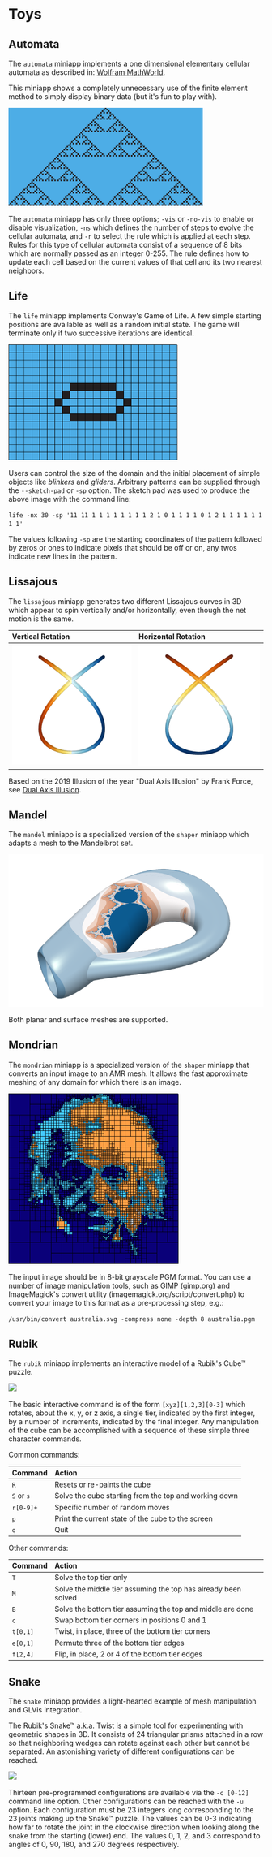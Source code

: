 # Toys

## Automata

The `automata` miniapp implements a one dimensional elementary cellular
automata as described in:
[Wolfram MathWorld](http://mathworld.wolfram.com/ElementaryCellularAutomaton.html).

This miniapp shows a completely unnecessary use of the finite element
method to simply display binary data (but it's fun to play with).

![](img/examples/automata.png)

The `automata` miniapp has only three options; `-vis` or `-no-vis` to
enable or disable visualization, `-ns` which defines the number of
steps to evolve the cellular automata, and `-r` to select the rule
which is applied at each step.  Rules for this type of cellular
automata consist of a sequence of 8 bits which are normally passed as
an integer 0-255.  The rule defines how to update each cell based on
the current values of that cell and its two nearest neighbors.

## Life

The `life` miniapp implements Conway's Game of Life. A few simple
starting positions are available as well as a random initial
state. The game will terminate only if two successive iterations are
identical.

![](img/examples/life.gif)

Users can control the size of the domain and the initial placement of
simple objects like _blinkers_ and _gliders_.  Arbitrary patterns can
be supplied through the `--sketch-pad` or `-sp` option.  The sketch
pad was used to produce the above image with the command line:

``life -nx 30 -sp '11 11 1 1 1 1 1 1 1 1 2
                         1 0 1 1 1 1 0 1 2
                         1 1 1 1 1 1 1 1'``

The values following `-sp` are the starting coordinates of the pattern
followed by zeros or ones to indicate pixels that should be off or on,
any twos indicate new lines in the pattern.

## Lissajous

The `lissajous` miniapp generates two different Lissajous curves in 3D
which appear to spin vertically and/or horizontally, even though the
net motion is the same.

| Vertical Rotation                | Horizontal Rotation              |
|:---------------------------------|:---------------------------------|
|![](img/examples/lissajous_V.gif) | ![](img/examples/lissajous_H.gif)|

Based on the 2019 Illusion of the year "Dual Axis Illusion" by Frank
Force, see [Dual Axis
Illusion](http://illusionoftheyear.com/2019/12/dual-axis-illusion).

## Mandel

The `mandel` miniapp is a specialized version of the `shaper` miniapp which
adapts a mesh to the Mandelbrot set.

![](img/examples/mandel.png)

Both planar and surface meshes are supported.

## Mondrian

The `mondrian` miniapp is a specialized version of the `shaper`
miniapp that converts an input image to an AMR mesh. It allows the
fast approximate meshing of any domain for which there is an image.

![](img/examples/mondrian.png)

The input image should be in 8-bit grayscale PGM format. You can use a
number of image manipulation tools, such as GIMP (gimp.org) and ImageMagick's
convert utility (imagemagick.org/script/convert.php) to convert your image to
this format as a pre-processing step, e.g.:

```/usr/bin/convert australia.svg -compress none -depth 8 australia.pgm```

## Rubik

The `rubik` miniapp implements an interactive model of a Rubik's Cube&trade; puzzle.

![](img/examples/rubik.gif)

The basic interactive command is of the form `[xyz][1,2,3][0-3]` which
rotates, about the x, y, or z axis, a single tier, indicated by the
first integer, by a number of increments, indicated by the final
integer.  Any manipulation of the cube can be accomplished with a
sequence of these simple three character commands.

Common commands:

| Command    | Action                                                         |
|:-----------|:---------------------------------------------------------------|
| `R`        | Resets or re-paints the cube                                   |
| `S` or `s` | Solve the cube starting from the top and working down          |
| `r[0-9]+`  | Specific number of random moves                                |
| `p`        | Print the current state of the cube to the screen              |
| `q`        | Quit                                                           |

Other commands:

| Command    | Action                                                         |
|:-----------|:---------------------------------------------------------------|
| `T`        | Solve the top tier only                                        |
| `M`        | Solve the middle tier assuming the top has already been solved |
| `B`        | Solve the bottom tier assuming the top and middle are done     |
| `c`        | Swap bottom tier corners in positions 0 and 1                  |
| `t[0,1]`   | Twist, in place, three of the bottom tier corners              |
| `e[0,1]`   | Permute three of the bottom tier edges                         |
| `f[2,4]`   | Flip, in place, 2 or 4 of the bottom tier edges                |

## Snake

The `snake` miniapp provides a light-hearted example of mesh manipulation and
GLVis integration.

The Rubik's Snake&trade; a.k.a. Twist is a simple tool for experimenting with
geometric shapes in 3D. It consists of 24 triangular prisms attached in
a row so that neighboring wedges can rotate against each other but cannot
be separated. An astonishing variety of different configurations can be
reached.

![](img/examples/snake.png)

Thirteen pre-programmed configurations are available via the `-c
[0-12]` command line option.  Other configurations can be reached with
the `-u` option.  Each configuration must be 23 integers long
corresponding to the 23 joints making up the Snake&trade; puzzle. The
values can be 0-3 indicating how far to rotate the joint in the
clockwise direction when looking along the snake from the starting
(lower) end. The values 0, 1, 2, and 3 correspond to angles of 0, 90,
180, and 270 degrees respectively.

